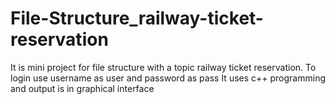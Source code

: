 # File-Structure_railway-ticket-reservation

It is  mini project for file structure with a topic railway ticket reservation.
To login use username as user and password as pass
It uses c++ programming and output is in graphical interface
